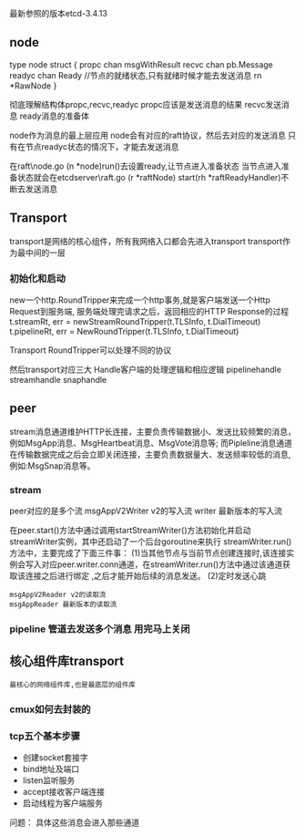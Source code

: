 最新参照的版本etcd-3.4.13

## node
type node struct {
	propc      chan msgWithResult
	recvc      chan pb.Message
	readyc     chan Ready //节点的就绪状态,只有就绪时候才能去发送消息
	rn *RawNode
}

彻底理解结构体propc,recvc,readyc
propc应该是发送消息的结果
recvc发送消息
ready消息的准备体

node作为消息的最上层应用
node会有对应的raft协议，然后去对应的发送消息
只有在节点readyc状态的情况下，才能去发送消息


在raft\node.go (n *node)run()去设置ready,让节点进入准备状态
当节点进入准备状态就会在etcdserver\raft.go  (r *raftNode) start(rh *raftReadyHandler)不断去发送消息

## Transport
transport是网络的核心组件，所有我网络入口都会先进入transport
transport作为最中间的一层

### 初始化和启动
new一个http.RoundTripper来完成一个http事务,就是客户端发送一个Http Request到服务端,
服务端处理完请求之后，返回相应的HTTP Response的过程
t.streamRt, err = newStreamRoundTripper(t.TLSInfo, t.DialTimeout)
t.pipelineRt, err = NewRoundTripper(t.TLSInfo, t.DialTimeout)

Transport RoundTripper可以处理不同的协议

然后transport对应三大
Handle客户端的处理逻辑和相应逻辑
pipelinehandle
streamhandle
snaphandle

## peer 
stream消息通道维护HTTP长连接，主要负责传输数据小、发送比较频繁的消息，例如MsgApp消息、MsgHeartbeat消息、MsgVote消息等;
而Pipleline消息通道在传输数据完成之后会立即关闭连接，主要负责数据量大、发送频率较低的消息,例如:MsgSnap消息等。

### stream
peer对应的是多个流
    msgAppV2Writer v2的写入流
    writer 最新版本的写入流
    
在peer.start()方法中通过调用startStreamWriter()方法初始化并启动streamWriter实例，其中还启动了一个后台goroutine来执行
streamWriter.run()方法中，主要完成了下面三件事：
(1)当其他节点与当前节点创建连接时,该连接实例会写入对应peer.writer.conn通道，在streamWriter.run()方法中通过该通道获取该连接之后进行绑定
,之后才能开始后续的消息发送。
(2)定时发送心跳
    
    msgAppV2Reader v2的读取流
    msgAppReader 最新版本的读取流

### pipeline 管道去发送多个消息 用完马上关闭

## 核心组件库transport
    最核心的网络组件库,也是最底层的组件库

### cmux如何去封装的

### tcp五个基本步骤
- 创建socket套接字
- bind地址及端口
- listen监听服务
- accept接收客户端连接
- 启动线程为客户端服务


问题：
具体这些消息会进入那些通道

